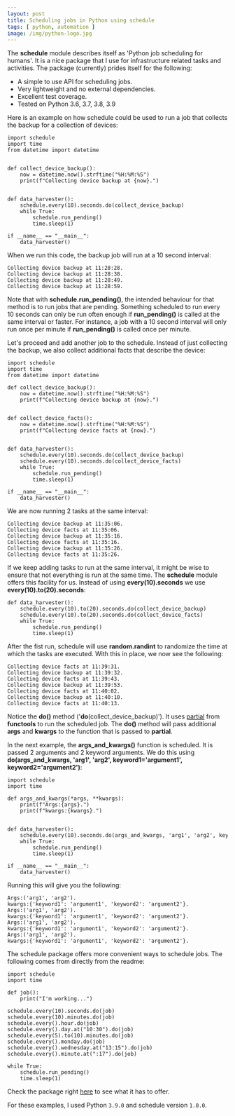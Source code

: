 ```yaml
---
layout: post
title: Scheduling jobs in Python using schedule
tags: [ python, automation ]
image: /img/python-logo.jpg
---
```



The <b>schedule</b> module describes itself as 'Python job scheduling for humans'. It is a nice package that I use for infrastructure related tasks and activities. The package (currently) prides itself for the following:
- A simple to use API for scheduling jobs.
- Very lightweight and no external dependencies.
- Excellent test coverage.
- Tested on Python 3.6, 3.7, 3.8, 3.9

Here is an example on how schedule could be used to run a job that collects the backup for a collection of devices:

<pre style="font-size:12px">
import schedule
import time
from datetime import datetime


def collect_device_backup():
    now = datetime.now().strftime("%H:%M:%S")
    print(f"Collecting device backup at {now}.")


def data_harvester():    
    schedule.every(10).seconds.do(collect_device_backup)
    while True:
        schedule.run_pending()
        time.sleep(1)

if __name__ == "__main__":
    data_harvester()
</pre>

When we run this code, the backup job will run at a 10 second interval:

```
Collecting device backup at 11:28:28.
Collecting device backup at 11:28:38.
Collecting device backup at 11:28:49.
Collecting device backup at 11:28:59.
```

Note that with <b>schedule.run_pending()</b>, the intended behaviour for that method is to run jobs that are pending. Something scheduled to run every 10 seconds can only be run often enough if <b>run_pending()</b> is called at the same interval or faster. For instance, a job with a 10 second interval will only run once per minute if <b>run_pending()</b> is called once per minute. 

Let's proceed and add another job to the schedule. Instead of just collecting the backup, we also collect additional facts that describe the device:

<pre style="font-size:12px">
import schedule
import time
from datetime import datetime

def collect_device_backup():
    now = datetime.now().strftime("%H:%M:%S")
    print(f"Collecting device backup at {now}.")


def collect_device_facts():
    now = datetime.now().strftime("%H:%M:%S")
    print(f"Collecting device facts at {now}.")    
 

def data_harvester():    
    schedule.every(10).seconds.do(collect_device_backup)
    schedule.every(10).seconds.do(collect_device_facts)
    while True:
        schedule.run_pending()
        time.sleep(1)

if __name__ == "__main__":
    data_harvester()
</pre>

We are now running 2 tasks at the same interval:

```
Collecting device backup at 11:35:06.
Collecting device facts at 11:35:06.
Collecting device backup at 11:35:16.
Collecting device facts at 11:35:16.
Collecting device backup at 11:35:26.
Collecting device facts at 11:35:26.
```

If we keep adding tasks to run at the same interval, it might be wise to ensure that not everything is run at the same time. The <b>schedule</b> module offers this facility for us. Instead of using <b>every(10).seconds</b> we use <b>every(10).to(20).seconds</b>:

<pre style="font-size:12px">
def data_harvester():    
    schedule.every(10).to(20).seconds.do(collect_device_backup)
    schedule.every(10).to(20).seconds.do(collect_device_facts)
    while True:
        schedule.run_pending()
        time.sleep(1)
</pre>

After the fist run, schedule will use <b>random.randint</b> to randomize the time at which the tasks are executed. With this in place, we now see the following:

```
Collecting device facts at 11:39:31.
Collecting device backup at 11:39:32.
Collecting device facts at 11:39:43.
Collecting device backup at 11:39:53.
Collecting device facts at 11:40:02.
Collecting device backup at 11:40:10.
Collecting device facts at 11:40:13.
```

Notice the <b>do()</b> method ('<b>do</b>(collect_device_backup)'). It uses [partial](https://docs.python.org/3/library/functools.html#functools.partial) from <b>functools</b> to run the scheduled job. The <b>do()</b> method will pass additional <b>args</b> and <b>kwargs</b> to the function that is passed to <b>partial</b>.

In the next example, the <b>args_and_kwargs()</b> function is scheduled. It is passed 2 arguments and 2 keyword arguments. We do this using <b>do(args_and_kwargs, 'arg1', 'arg2', keyword1='argument1', keyword2='argument2')</b>:

<pre style="font-size:12px">
import schedule
import time

def args_and_kwargs(*args, **kwargs):
    print(f"Args:{args}.")
    print(f"kwargs:{kwargs}.")

 
def data_harvester():    
    schedule.every(10).seconds.do(args_and_kwargs, 'arg1', 'arg2', keyword1='argument1', keyword2='argument2')
    while True:
        schedule.run_pending()
        time.sleep(1)

if __name__ == "__main__":
    data_harvester()
</pre>

Running this will give you the following:

```
Args:('arg1', 'arg2').
kwargs:{'keyword1': 'argument1', 'keyword2': 'argument2'}.
Args:('arg1', 'arg2').
kwargs:{'keyword1': 'argument1', 'keyword2': 'argument2'}.
Args:('arg1', 'arg2').
kwargs:{'keyword1': 'argument1', 'keyword2': 'argument2'}.
Args:('arg1', 'arg2').
kwargs:{'keyword1': 'argument1', 'keyword2': 'argument2'}.
```

The schedule package offers more convenient ways to schedule jobs. The following comes from directly from the readme:

<pre style="font-size:12px">
import schedule
import time

def job():
    print("I'm working...")

schedule.every(10).seconds.do(job)
schedule.every(10).minutes.do(job)
schedule.every().hour.do(job)
schedule.every().day.at("10:30").do(job)
schedule.every(5).to(10).minutes.do(job)
schedule.every().monday.do(job)
schedule.every().wednesday.at("13:15").do(job)
schedule.every().minute.at(":17").do(job)

while True:
    schedule.run_pending()
    time.sleep(1)
</pre>

Check the package right [here](https://github.com/dbader/schedule/tree/master/schedule) to see what it has to offer.

For these examples, I used Python `3.9.0` and schedule version `1.0.0`.

